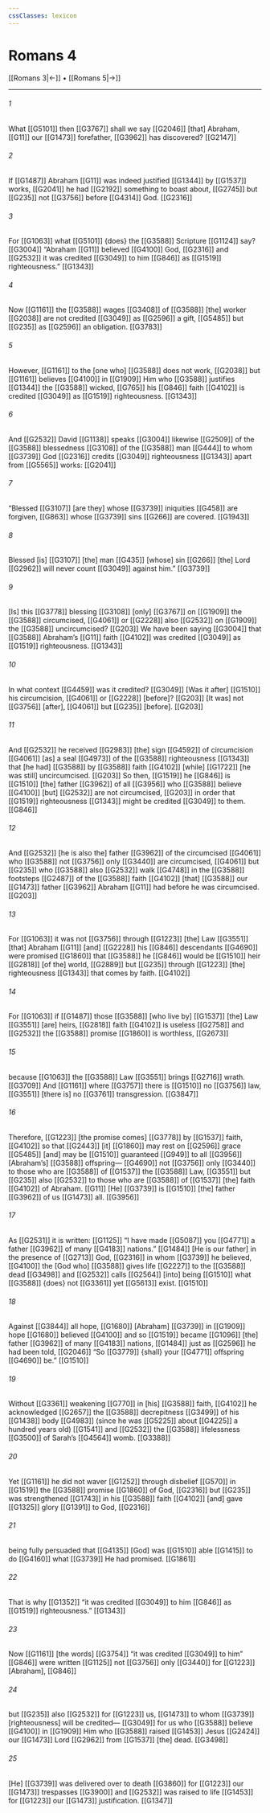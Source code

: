 ```yaml
---
cssClasses: lexicon
---
```


# Romans 4

[[Romans 3|←]] • [[Romans 5|→]]

---

###### 1
What [[G5101]] then [[G3767]] shall we say [[G2046]] [that] Abraham, [[G11]] our [[G1473]] forefather, [[G3962]] has discovered? [[G2147]]

###### 2
If [[G1487]] Abraham [[G11]] was indeed justified [[G1344]] by [[G1537]] works, [[G2041]] he had [[G2192]] something to boast about, [[G2745]] but [[G235]] not [[G3756]] before [[G4314]] God. [[G2316]]

###### 3
For [[G1063]] what [[G5101]] {does} the [[G3588]] Scripture [[G1124]] say? [[G3004]] “Abraham [[G11]] believed [[G4100]] God, [[G2316]] and [[G2532]] it was credited [[G3049]] to him [[G846]] as [[G1519]] righteousness.” [[G1343]]

###### 4
Now [[G1161]] the [[G3588]] wages [[G3408]] of [[G3588]] [the] worker [[G2038]] are not credited [[G3049]] as [[G2596]] a gift, [[G5485]] but [[G235]] as [[G2596]] an obligation. [[G3783]]

###### 5
However, [[G1161]] to the [one who] [[G3588]] does not work, [[G2038]] but [[G1161]] believes [[G4100]] in [[G1909]] Him who [[G3588]] justifies [[G1344]] the [[G3588]] wicked, [[G765]] his [[G846]] faith [[G4102]] is credited [[G3049]] as [[G1519]] righteousness. [[G1343]]

###### 6
And [[G2532]] David [[G1138]] speaks [[G3004]] likewise [[G2509]] of the [[G3588]] blessedness [[G3108]] of the [[G3588]] man [[G444]] to whom [[G3739]] God [[G2316]] credits [[G3049]] righteousness [[G1343]] apart from [[G5565]] works: [[G2041]]

###### 7
“Blessed [[G3107]] [are they] whose [[G3739]] iniquities [[G458]] are forgiven, [[G863]] whose [[G3739]] sins [[G266]] are covered. [[G1943]]

###### 8
Blessed [is] [[G3107]] [the] man [[G435]] [whose] sin [[G266]] [the] Lord [[G2962]] will never count [[G3049]] against him.” [[G3739]]

###### 9
[Is] this [[G3778]] blessing [[G3108]] [only] [[G3767]] on [[G1909]] the [[G3588]] circumcised, [[G4061]] or [[G2228]] also [[G2532]] on [[G1909]] the [[G3588]] uncircumcised? [[G203]] We have been saying [[G3004]] that [[G3588]] Abraham’s [[G11]] faith [[G4102]] was credited [[G3049]] as [[G1519]] righteousness. [[G1343]]

###### 10
In what context [[G4459]] was it credited? [[G3049]] [Was it after] [[G1510]] his circumcision, [[G4061]] or [[G2228]] [before]? [[G203]] [It was] not [[G3756]] [after], [[G4061]] but [[G235]] [before]. [[G203]]

###### 11
And [[G2532]] he received [[G2983]] [the] sign [[G4592]] of circumcision [[G4061]] [as] a seal [[G4973]] of the [[G3588]] righteousness [[G1343]] that [he had] [[G3588]] by [[G3588]] faith [[G4102]] [while] [[G1722]] [he was still] uncircumcised. [[G203]] So then, [[G1519]] he [[G846]] is [[G1510]] [the] father [[G3962]] of all [[G3956]] who [[G3588]] believe [[G4100]] [but] [[G2532]] are not circumcised, [[G203]] in order that [[G1519]] righteousness [[G1343]] might be credited [[G3049]] to them. [[G846]]

###### 12
And [[G2532]] [he is also the] father [[G3962]] of the circumcised [[G4061]] who [[G3588]] not [[G3756]] only [[G3440]] are circumcised, [[G4061]] but [[G235]] who [[G3588]] also [[G2532]] walk [[G4748]] in the [[G3588]] footsteps [[G2487]] of the [[G3588]] faith [[G4102]] [that] [[G3588]] our [[G1473]] father [[G3962]] Abraham [[G11]] had before he was circumcised. [[G203]]

###### 13
For [[G1063]] it was not [[G3756]] through [[G1223]] [the] Law [[G3551]] [that] Abraham [[G11]] [and] [[G2228]] his [[G846]] descendants [[G4690]] were promised [[G1860]] that [[G3588]] he [[G846]] would be [[G1510]] heir [[G2818]] [of the] world, [[G2889]] but [[G235]] through [[G1223]] [the] righteousness [[G1343]] that comes by faith. [[G4102]]

###### 14
For [[G1063]] if [[G1487]] those [[G3588]] [who live by] [[G1537]] [the] Law [[G3551]] [are] heirs, [[G2818]] faith [[G4102]] is useless [[G2758]] and [[G2532]] the [[G3588]] promise [[G1860]] is worthless, [[G2673]]

###### 15
because [[G1063]] the [[G3588]] Law [[G3551]] brings [[G2716]] wrath. [[G3709]] And [[G1161]] where [[G3757]] there is [[G1510]] no [[G3756]] law, [[G3551]] [there is] no [[G3761]] transgression. [[G3847]]

###### 16
Therefore, [[G1223]] [the promise comes] [[G3778]] by [[G1537]] faith, [[G4102]] so that [[G2443]] [it] [[G1860]] may rest on [[G2596]] grace [[G5485]] [and] may be [[G1510]] guaranteed [[G949]] to all [[G3956]] [Abraham’s] [[G3588]] offspring— [[G4690]] not [[G3756]] only [[G3440]] to those who are [[G3588]] of [[G1537]] the [[G3588]] Law, [[G3551]] but [[G235]] also [[G2532]] to those who are [[G3588]] of [[G1537]] [the] faith [[G4102]] of Abraham. [[G11]] [He] [[G3739]] is [[G1510]] [the] father [[G3962]] of us [[G1473]] all. [[G3956]]

###### 17
As [[G2531]] it is written: [[G1125]] “I have made [[G5087]] you [[G4771]] a father [[G3962]] of many [[G4183]] nations.” [[G1484]] [He is our father] in the presence of [[G2713]] God, [[G2316]] in whom [[G3739]] he believed, [[G4100]] the [God who] [[G3588]] gives life [[G2227]] to the [[G3588]] dead [[G3498]] and [[G2532]] calls [[G2564]] [into] being [[G1510]] what [[G3588]] {does} not [[G3361]] yet [[G5613]] exist. [[G1510]]

###### 18
Against [[G3844]] all hope, [[G1680]] [Abraham] [[G3739]] in [[G1909]] hope [[G1680]] believed [[G4100]] and so [[G1519]] became [[G1096]] [the] father [[G3962]] of many [[G4183]] nations, [[G1484]] just as [[G2596]] he had been told, [[G2046]] “So [[G3779]] {shall} your [[G4771]] offspring [[G4690]] be.” [[G1510]]

###### 19
Without [[G3361]] weakening [[G770]] in [his] [[G3588]] faith, [[G4102]] he acknowledged [[G2657]] the [[G3588]] decrepitness [[G3499]] of his [[G1438]] body [[G4983]] (since he was [[G5225]] about [[G4225]] a hundred years old) [[G1541]] and [[G2532]] the [[G3588]] lifelessness [[G3500]] of Sarah’s [[G4564]] womb. [[G3388]]

###### 20
Yet [[G1161]] he did not waver [[G1252]] through disbelief [[G570]] in [[G1519]] the [[G3588]] promise [[G1860]] of God, [[G2316]] but [[G235]] was strengthened [[G1743]] in his [[G3588]] faith [[G4102]] [and] gave [[G1325]] glory [[G1391]] to God, [[G2316]]

###### 21
being fully persuaded that [[G4135]] [God] was [[G1510]] able [[G1415]] to do [[G4160]] what [[G3739]] He had promised. [[G1861]]

###### 22
That is why [[G1352]] “it was credited [[G3049]] to him [[G846]] as [[G1519]] righteousness.” [[G1343]]

###### 23
Now [[G1161]] [the words] [[G3754]] “it was credited [[G3049]] to him” [[G846]] were written [[G1125]] not [[G3756]] only [[G3440]] for [[G1223]] [Abraham], [[G846]]

###### 24
but [[G235]] also [[G2532]] for [[G1223]] us, [[G1473]] to whom [[G3739]] [righteousness] will be credited— [[G3049]] for us who [[G3588]] believe [[G4100]] in [[G1909]] Him who [[G3588]] raised [[G1453]] Jesus [[G2424]] our [[G1473]] Lord [[G2962]] from [[G1537]] [the] dead. [[G3498]]

###### 25
[He] [[G3739]] was delivered over to death [[G3860]] for [[G1223]] our [[G1473]] trespasses [[G3900]] and [[G2532]] was raised to life [[G1453]] for [[G1223]] our [[G1473]] justification. [[G1347]]

